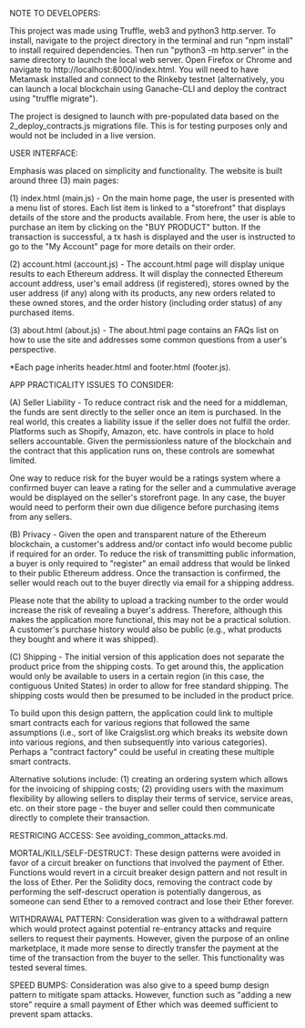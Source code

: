 NOTE TO DEVELOPERS:

This project was made using Truffle, web3 and python3 http.server. To install, navigate to the project directory in the terminal and run "npm install" to install required dependencies. Then run "python3 -m http.server" in the same directory to launch the local web server. Open Firefox or Chrome and navigate to http://localhost:8000/index.html. You will need to have Metamask installed and connect to the Rinkeby testnet (alternatively, you can launch a local blockchain using Ganache-CLI and deploy the contract using "truffle migrate").

The project is designed to launch with pre-populated data based on the 2_deploy_contracts.js migrations file. This is for testing purposes only and would not be included in a live version. 

USER INTERFACE:

Emphasis was placed on simplicity and functionality. The website is built around three (3) main pages:

(1) index.html (main.js) - On the main home page, the user is presented with a menu list of stores. Each list item is linked to a "storefront" that displays details of the store and the products available. From here, the user is able to purchase an item by clicking on the "BUY PRODUCT" button. If the transaction is successful, a tx hash is displayed and the user is instructed to go to the "My Account" page for more details on their order.

(2) account.html (account.js) - The account.html page will display unique results to each Ethereum address. It will display the connected Ethereum account address, user's email address (if registered), stores owned by the user address (if any) along with its products, any new orders related to these owned stores, and the order history (including order status) of any purchased items.

(3) about.html (about.js) - The about.html page contains an FAQs list on how to use the site and addresses some common questions from a user's perspective.

*Each page inherits header.html and footer.html (footer.js).

APP PRACTICALITY ISSUES TO CONSIDER:

(A) Seller Liability - To reduce contract risk and the need for a middleman, the funds are sent directly to the seller once an item is purchased. In the real world, this creates a liability issue if the seller does not fulfill the order. Platforms such as Shopify, Amazon, etc. have controls in place to hold sellers accountable. Given the permissionless nature of the blockchain and the contract that this application runs on, these controls are somewhat limited. 

One way to reduce risk for the buyer would be a ratings system where a confirmed buyer can leave a rating for the seller and a cummulative average would be displayed on the seller's storefront page. In any case, the buyer would need to perform their own due diligence before purchasing items from any sellers.

(B) Privacy - Given the open and transparent nature of the Ethereum blockchain, a customer's address and/or contact info would become public if required for an order. To reduce the risk of transmitting public information, a buyer is only required to "register" an email address that would be linked to their public Ethereum address. Once the transaction is confirmed, the seller would reach out to the buyer directly via email for a shipping address. 

Please note that the ability to upload a tracking number to the order would increase the risk of revealing a buyer's address. Therefore, although this makes the application more functional, this may not be a practical solution. A customer's purchase history would also be public (e.g., what products they bought and where it was shipped).

(C) Shipping - The initial version of this application does not separate the product price from the shipping costs. To get around this, the application would only be available to users in a certain region (in this case, the contiguous United States) in order to allow for free standard shipping. The shipping costs would then be presumed to be included in the product price. 

To build upon this design pattern, the application could link to multiple smart contracts each for various regions that followed the same assumptions (i.e., sort of like Craigslist.org which breaks its website down into various regions, and then subsequently into various categories). Perhaps a "contract factory" could be useful in creating these multiple smart contracts.

Alternative solutions include: (1) creating an ordering system which allows for the invoicing of shipping costs; (2) providing users with the maximum flexibility by allowing sellers to display their terms of service, service areas, etc. on their store page - the buyer and seller could then communicate directly to complete their transaction.

RESTRICING ACCESS: See avoiding_common_attacks.md.

MORTAL/KILL/SELF-DESTRUCT: These design patterns were avoided in favor of a circuit breaker on functions that involved the payment of Ether. Functions would revert in a circuit breaker design pattern and not result in the loss of Ether. Per the Solidity docs, removing the contract code by performing the self-descruct operation is potentially dangerous, as someone can send Ether to a removed contract and lose their Ether forever.

WITHDRAWAL PATTERN: Consideration was given to a withdrawal pattern which would protect against potential re-entrancy attacks and require sellers to request their payments. However, given the purpose of an online marketplace, it made more sense to directly transfer the payment at the time of the transaction from the buyer to the seller. This functionality was tested several times.  

SPEED BUMPS: Consideration was also give to a speed bump design pattern to mitigate spam attacks. However, function such as "adding a new store" require a small payment of Ether which was deemed sufficient to prevent spam attacks.
